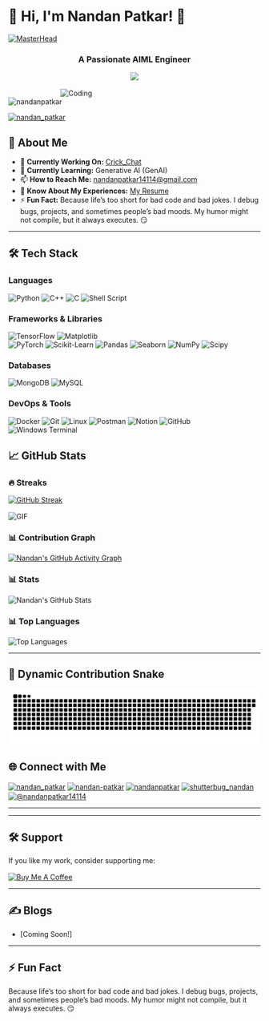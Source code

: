 













# 👋 Hi, I'm Nandan Patkar! 🚀

[![MasterHead](https://github-production-user-asset-6210df.s3.amazonaws.com/74038190/240304586-d48893bd-0757-481c-8d7e-ba3e163feae7.png)](https://rishavchanda.io)

<h3 align="center">A Passionate AIML Engineer</h3>
<p align="center"><img src="https://i.imgur.com/A6bWGFl.gif"/></p>
<img align="right" alt="Coding" width="400" src="https://github-production-user-asset-6210df.s3.amazonaws.com/74038190/371756373-fddcdbcd-5ea2-4416-9f59-ca7fd9394aca.gif" />

<p align="left"> <img src="https://komarev.com/ghpvc/?username=nandanpatkar&label=Profile%20views&color=0e75b6&style=flat" alt="nandanpatkar" /> </p>
<p align="left"> <a href="https://twitter.com/nandan_patkar" target="blank"><img src="https://img.shields.io/twitter/follow/nandan_patkar?logo=twitter&style=for-the-badge" alt="nandan_patkar" /></a> </p>



## 🔭 **About Me**

- 🔭 **Currently Working On:** [Crick_Chat](https://github.com/nandanpatkar/Crick_Chat)
- 🌱 **Currently Learning:** Generative AI (GenAI)
- 📫 **How to Reach Me:** nandanpatkar14114@gmail.com
- 📄 **Know About My Experiences:** [My Resume](https://drive.google.com/drive/folders/1LNoedGsiz2bk41_Tp4pGNir-V0gTclR0?usp=drive_link)
- ⚡ **Fun Fact:** Because life’s too short for bad code and bad jokes. I debug bugs, projects, and sometimes people’s bad moods. My humor might not compile, but it always executes. 😏

---

## 🛠️ **Tech Stack**

### **Languages**
![Python](https://img.shields.io/badge/Python-%233776AB.svg?style=for-the-badge&logo=python&logoColor=white)
![C++](https://img.shields.io/badge/C%2B%2B-%2300599C.svg?style=for-the-badge&logo=c%2B%2B&logoColor=white)
![C](https://img.shields.io/badge/C-%2300599C.svg?style=for-the-badge&logo=c&logoColor=white)
![Shell Script](https://img.shields.io/badge/shell_script-%23121011.svg?style=for-the-badge&logo=gnu-bash&logoColor=white)

### **Frameworks & Libraries**
![TensorFlow](https://img.shields.io/badge/TensorFlow-%23FF6F00.svg?style=for-the-badge&logo=tensorflow&logoColor=white)
 ![Matplotlib](https://img.shields.io/badge/Matplotlib-%23ffffff.svg?style=for-the-badge&logo=Matplotlib&logoColor=black)  
![PyTorch](https://img.shields.io/badge/PyTorch-%23EE4C2C.svg?style=for-the-badge&logo=pytorch&logoColor=white)
![Scikit-Learn](https://img.shields.io/badge/Scikit--Learn-%23F7931E.svg?style=for-the-badge&logo=scikit-learn&logoColor=white)
![Pandas](https://img.shields.io/badge/Pandas-%23150458.svg?style=for-the-badge&logo=pandas&logoColor=white)
![Seaborn](https://img.shields.io/badge/Seaborn-%23000000.svg?style=for-the-badge&logo=seaborn&logoColor=white)
![NumPy](https://img.shields.io/badge/numpy-%23013243.svg?style=for-the-badge&logo=numpy&logoColor=white) 
![Scipy](https://img.shields.io/badge/SciPy-%230C55A5.svg?style=for-the-badge&logo=scipy&logoColor=%white)

### **Databases**
![MongoDB](https://img.shields.io/badge/MongoDB-%2347A248.svg?style=for-the-badge&logo=mongodb&logoColor=white)
![MySQL](https://img.shields.io/badge/MySQL-%2300f.svg?style=for-the-badge&logo=mysql&logoColor=white)

### **DevOps & Tools**
![Docker](https://img.shields.io/badge/Docker-%230db7ed.svg?style=for-the-badge&logo=docker&logoColor=white)
![Git](https://img.shields.io/badge/Git-%23F05033.svg?style=for-the-badge&logo=git&logoColor=white)
![Linux](https://img.shields.io/badge/Linux-%23FCC624.svg?style=for-the-badge&logo=linux&logoColor=black)
![Postman](https://img.shields.io/badge/Postman-%23FF6C37.svg?style=for-the-badge&logo=postman&logoColor=white)
![Notion](https://img.shields.io/badge/Notion-%23000000.svg?style=for-the-badge&logo=notion&logoColor=white)
 ![GitHub](https://img.shields.io/badge/github-%23121011.svg?style=for-the-badge&logo=github&logoColor=white)
![Windows Terminal](https://img.shields.io/badge/Windows%20Terminal-%234D4D4D.svg?style=for-the-badge&logo=windows-terminal&logoColor=white)


 



## 📈 **GitHub Stats**

### **🔥 Streaks**
[![GitHub Streak](https://streak-stats.demolab.com?user=nandanpatkar&theme=gruvbox&hide_border=false&background=0D1117)](https://git.io/streak-stats) 









<img align="center" alt="GIF" src="https://media.giphy.com/media/836HiJc7pgzy8iNXCn/giphy.gif" />

### **📊 Contribution Graph**
[![Nandan's GitHub Activity Graph](https://github-readme-activity-graph.vercel.app/graph?username=nandanpatkar&theme=react-dark)](https://github.com/nandanpatkar)

### **📊 Stats**
![Nandan's GitHub Stats](https://github-readme-stats.vercel.app/api?username=nandanpatkar&show_icons=true&theme=radical)

### **📊 Top Languages**
![Top Languages](https://github-readme-stats.vercel.app/api/top-langs/?username=nandanpatkar&layout=compact&theme=radical)

---
## 🐍 **Dynamic Contribution Snake**
![snake gif](https://github.com/nandanpatkar/nandanpatkar/blob/output/github-snake-dark.svg)
## 🌐 **Connect with Me**

<p align="left">
<a href="https://twitter.com/nandan_patkar" target="blank"><img align="center" src="https://raw.githubusercontent.com/rahuldkjain/github-profile-readme-generator/master/src/images/icons/Social/twitter.svg" alt="nandan_patkar" height="30" width="40" /></a>
<a href="https://linkedin.com/in/nandan-patkar" target="blank"><img align="center" src="https://raw.githubusercontent.com/rahuldkjain/github-profile-readme-generator/master/src/images/icons/Social/linked-in-alt.svg" alt="nandan-patkar" height="30" width="40" /></a>
<a href="https://kaggle.com/nandanpatkar" target="blank"><img align="center" src="https://raw.githubusercontent.com/rahuldkjain/github-profile-readme-generator/master/src/images/icons/Social/kaggle.svg" alt="nandanpatkar" height="30" width="40" /></a>
<a href="https://instagram.com/shutterbug_nandan" target="blank"><img align="center" src="https://raw.githubusercontent.com/rahuldkjain/github-profile-readme-generator/master/src/images/icons/Social/instagram.svg" alt="shutterbug_nandan" height="30" width="40" /></a>
<a href="https://medium.com/@nandanpatkar14114" target="blank"><img align="center" src="https://raw.githubusercontent.com/rahuldkjain/github-profile-readme-generator/master/src/images/icons/Social/medium.svg" alt="@nandanpatkar14114" height="30" width="40" /></a>
</p>

---


---
## 🛠️ **Support**

If you like my work, consider supporting me:

<a href="https://www.buymeacoffee.com/nandanpatkn"> <img align="center" src="https://cdn.buymeacoffee.com/buttons/v2/default-yellow.png" height="50" width="210" alt="Buy Me A Coffee" /></a>

---



## ✍️ **Blogs**

<!-- BLOG-POST-LIST:START -->
- [Coming Soon!]
<!-- BLOG-POST-LIST:END -->

---

## ⚡ **Fun Fact**
Because life’s too short for bad code and bad jokes. I debug bugs, projects, and sometimes people’s bad moods. My humor might not compile, but it always executes. 😏














